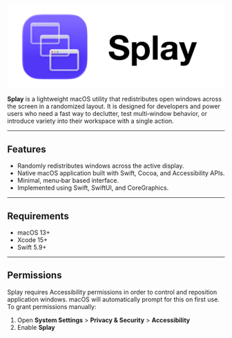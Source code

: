![Splay icon](Images/banner.svg)

**Splay** is a lightweight macOS utility that redistributes open windows across the screen in a randomized layout. It is designed for developers and power users who need a fast way to declutter, test multi‑window behavior, or introduce variety into their workspace with a single action.

---

## Features

- Randomly redistributes windows across the active display.
- Native macOS application built with Swift, Cocoa, and Accessibility APIs.
- Minimal, menu‑bar based interface.
- Implemented using Swift, SwiftUI, and CoreGraphics.

---

## Requirements

- macOS 13+
- Xcode 15+
- Swift 5.9+

---

## Permissions

Splay requires Accessibility permissions in order to control and reposition application windows. macOS will automatically prompt for this on first use. To grant permissions manually:

1. Open **System Settings** > **Privacy & Security** > **Accessibility**
2. Enable **Splay**
